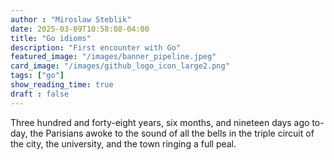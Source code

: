 ```yaml
---
author : "Miroslaw Steblik"  
date: 2025-03-09T10:58:08-04:00
title: "Go idioms"
description: "First encounter with Go"
featured_image: "/images/banner_pipeline.jpeg"
card_image: "/images/github_logo_icon_large2.png" 
tags: ["go"]
show_reading_time: true
draft : false
---
```


Three hundred and forty-eight years, six months, and nineteen days ago
to-day, the Parisians awoke to the sound of all the bells in the triple
circuit of the city, the university, and the town ringing a full peal.